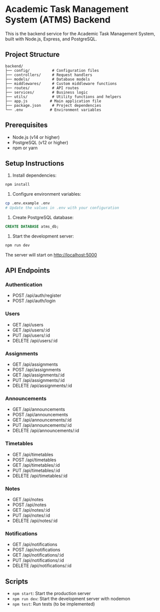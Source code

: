 # Academic Task Management System (ATMS) Backend

This is the backend service for the Academic Task Management System, built with Node.js, Express, and PostgreSQL.

## Project Structure

```plaintext
backend/
├── config/          # Configuration files
├── controllers/     # Request handlers
├── models/          # Database models
├── middlewares/     # Custom middleware functions
├── routes/          # API routes
├── services/        # Business logic
├── utils/           # Utility functions and helpers
├── app.js          # Main application file
├── package.json     # Project dependencies
└── .env            # Environment variables
```

## Prerequisites

- Node.js (v14 or higher)
- PostgreSQL (v12 or higher)
- npm or yarn

## Setup Instructions

1. Install dependencies:

```bash
npm install
```

1. Configure environment variables:

```bash
cp .env.example .env
# Update the values in .env with your configuration
```

1. Create PostgreSQL database:

```sql
CREATE DATABASE atms_db;
```

1. Start the development server:

```bash
npm run dev
```

The server will start on [http://localhost:5000](http://localhost:5000)

## API Endpoints

### Authentication

- POST /api/auth/register
- POST /api/auth/login

### Users

- GET /api/users
- GET /api/users/:id
- PUT /api/users/:id
- DELETE /api/users/:id

### Assignments

- GET /api/assignments
- POST /api/assignments
- GET /api/assignments/:id
- PUT /api/assignments/:id
- DELETE /api/assignments/:id

### Announcements

- GET /api/announcements
- POST /api/announcements
- GET /api/announcements/:id
- PUT /api/announcements/:id
- DELETE /api/announcements/:id

### Timetables

- GET /api/timetables
- POST /api/timetables
- GET /api/timetables/:id
- PUT /api/timetables/:id
- DELETE /api/timetables/:id

### Notes

- GET /api/notes
- POST /api/notes
- GET /api/notes/:id
- PUT /api/notes/:id
- DELETE /api/notes/:id

### Notifications

- GET /api/notifications
- POST /api/notifications
- GET /api/notifications/:id
- PUT /api/notifications/:id
- DELETE /api/notifications/:id

## Scripts

- `npm start`: Start the production server
- `npm run dev`: Start the development server with nodemon
- `npm test`: Run tests (to be implemented)

